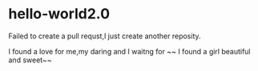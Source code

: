 # hello-world2.0
Failed to create a pull requst,I just create another reposity.

I found a love for me,my daring and I waitng for ~~
I found a girl beautiful and sweet~~
